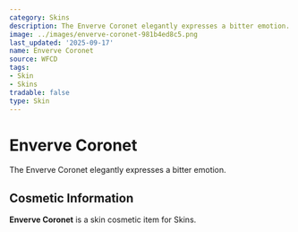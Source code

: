 ```yaml
---
category: Skins
description: The Enverve Coronet elegantly expresses a bitter emotion.
image: ../images/enverve-coronet-981b4ed8c5.png
last_updated: '2025-09-17'
name: Enverve Coronet
source: WFCD
tags:
- Skin
- Skins
tradable: false
type: Skin
---
```


# Enverve Coronet

The Enverve Coronet elegantly expresses a bitter emotion.

## Cosmetic Information

**Enverve Coronet** is a skin cosmetic item for Skins.

